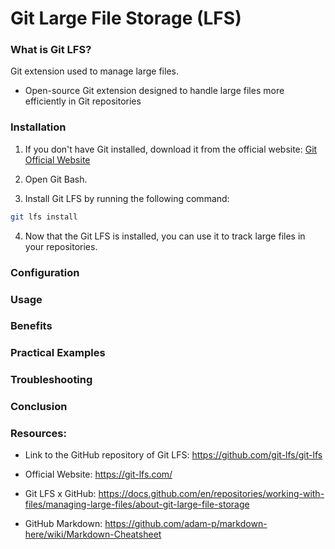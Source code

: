 # Git Large File Storage (LFS)

### What is Git LFS?

Git extension used to manage large files.

+ Open-source Git extension designed to handle large files more efficiently in Git repositories

### Installation

1. If you don't have Git installed, download it from the official website:
   [Git Official Website](https://git-scm.com/)

2. Open Git Bash.

3. Install Git LFS by running the following command:

```bash
git lfs install
```

4. Now that the Git LFS is installed, you can use it to track large files in your repositories.

### Configuration

### Usage

### Benefits

### Practical Examples

### Troubleshooting

### Conclusion


### Resources:
+ Link to the GitHub repository of Git LFS: https://github.com/git-lfs/git-lfs
+ Official Website: https://git-lfs.com/
+ Git LFS x GitHub: https://docs.github.com/en/repositories/working-with-files/managing-large-files/about-git-large-file-storage

+ GitHub Markdown: https://github.com/adam-p/markdown-here/wiki/Markdown-Cheatsheet
